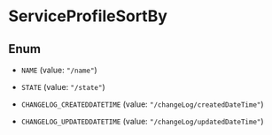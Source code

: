 

# ServiceProfileSortBy

## Enum


* `NAME` (value: `"/name"`)

* `STATE` (value: `"/state"`)

* `CHANGELOG_CREATEDDATETIME` (value: `"/changeLog/createdDateTime"`)

* `CHANGELOG_UPDATEDDATETIME` (value: `"/changeLog/updatedDateTime"`)



